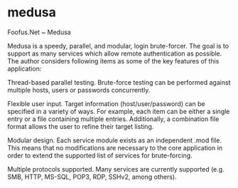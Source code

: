 # medusa
Foofus.Net ~ Medusa

Medusa is a speedy, parallel, and modular, login brute-forcer. The goal is to support as many services which allow remote authentication as possible. The author considers following items as some of the key features of this application:

Thread-based parallel testing. Brute-force testing can be performed against multiple hosts, users or passwords concurrently.

Flexible user input. Target information (host/user/password) can be specified in a variety of ways. For example, each item can be either a single entry or a file containing multiple entries. Additionally, a combination file format allows the user to refine their target listing.

Modular design. Each service module exists as an independent .mod file. This means that no modifications are necessary to the core application in order to extend the supported list of services for brute-forcing.

Multiple protocols supported. Many services are currently supported (e.g. SMB, HTTP, MS-SQL, POP3, RDP, SSHv2, among others).
